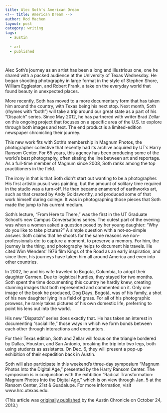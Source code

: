 ```yaml
---
title: Alec Soth’s American Dream
<!-- title: American Dream -->
author: Rod Machen
layout: post
category: writing
tags:
  - austin
  
  - art
  - published
  
---
```





<p dir="ltr">
  Alec Soth’s journey as an artist has been a long and illustrious one, one he shared with a packed audience at the University of Texas Wednesday. He began shooting photography in large format in the style of Stephen Shore, William Eggleston, and Robert Frank, a take on the everyday world that found beauty in unexpected places.
</p>

<p dir="ltr">
  More recently, Soth has moved to a more documentary form that has taken him around the country, with Texas being his next stop. Next month, Soth (rhymes with “both”) will take a trip around our great state as a part of his “Dispatch” series. Since May 2012, he has partnered with writer Brad Zellar on this ongoing project that focuses on a specific area of the U.S. to explore through both images and text. The end product is a limited-edition newspaper chronicling their journey.<!--more-->
</p>

<p dir="ltr">
  This new work fits with Soth’s membership in Magnum Photos, the photographer collective that recently had its archive acquired by UT&#8217;s Harry Ransom Center. For 65 years, this agency has been producing some of the world’s best photography, often skating the line between art and reportage. As a full-time member of Magnum since 2008, Soth ranks among the top practitioners in the field.
</p>

<p dir="ltr">
  The irony in that is that Soth didn’t start out wanting to be a photographer. His first artistic pusuit was painting, but the amount of solitary time required in the studio was a turn-off. He then became enamored of earthworks art, such as that created by Andy Goldsworthy, and produced some of that work himself during college. It was in photographing those pieces that Soth made the jump to his current medium.
</p>

<p dir="ltr">
  Soth&#8217;s lecture, &#8220;From Here to There,&#8221; was the first in the UT Graduate School&#8217;s new Campus Conversations series. The cutest part of the evening was when a women asked a question posed by her young daughter: “Why do you like to take pictures?” A simple question with a not-so-simple answer. Soth claims that he shoots for the same reasons we non-professionals do: to capture a moment, to preserve a memory. For him, the journey is the thing, and photography helps to document his travels. He cited Wim Wenders’ 1976 film Kings of the Road as an early inspiration, and since then, his journeys have taken him all around America and even into other countries.
</p>

<p dir="ltr">
  In 2002, he and his wife traveled to Bogota, Columbia, to adopt their daughter Carmen. Due to logistical hurdles, they stayed for two months. Soth spent the time documenting this country he hardly knew, creating stunning images that both represented and commented on it. Only one image of the book he produced, Dog Days, Bogotá, was of his family, a shot of his new daughter lying in a field of grass. For all of his photographic prowess, he rarely takes pictures of his own domestic life, preferring to point his lens out into the world.
</p>

<p dir="ltr">
  His new “Dispatch” series does exactly that. He has taken an interest in documenting “social life,” those ways in which we form bonds between each other through interactions and encounters.
</p>

<p dir="ltr">
  For their Texas edition, Soth and Zellar will focus on the triangle bordered by Dallas, Houston, and San Antonio, breaking the trip into two legs, both using students as assistants. On Dec. 6, they will present a pop-up exhibition of their expedition back in Austin.
</p>

<p dir="ltr">
  Soth will also participate in this weekend’s three-day symposium “Magnum Photos Into the Digital Age,” presented by the Harry Ransom Center. The symposium is in conjunction with the exhbition &#8220;Radical Transformation: Magnum Photos Into the Digital Age,&#8221; which is on view through Jan. 5 at the Ransom Center, 21st & Guadalupe. For more information, visit www.hrc.utexas.edu.
</p>

(This article was <a href="http://www.austinchronicle.com/daily/arts/2013-10-24/alec-soths-american-dream/" target="_blank">originally published</a> by the Austin Chronicle on October 24, 2013.)